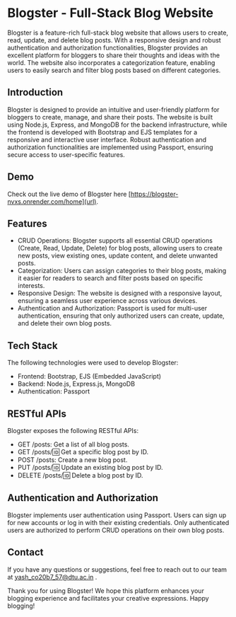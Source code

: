 # Blogster - Full-Stack Blog Website

Blogster is a feature-rich full-stack blog website that allows users to create, read, update, and delete blog posts. With a responsive design and robust authentication and authorization functionalities, Blogster provides an excellent platform for bloggers to share their thoughts and ideas with the world. The website also incorporates a categorization feature, enabling users to easily search and filter blog posts based on different categories.

## Introduction
Blogster is designed to provide an intuitive and user-friendly platform for bloggers to create, manage, and share their posts. The website is built using Node.js, Express, and MongoDB for the backend infrastructure, while the frontend is developed with Bootstrap and EJS templates for a responsive and interactive user interface. Robust authentication and authorization functionalities are implemented using Passport, ensuring secure access to user-specific features.

## Demo
Check out the live demo of Blogster here [https://blogster-nvxs.onrender.com/home](url).

## Features
* CRUD Operations: Blogster supports all essential CRUD operations (Create, Read, Update, Delete) for blog posts, allowing users to create new posts, view existing ones, update content, and delete unwanted posts.
* Categorization: Users can assign categories to their blog posts, making it easier for readers to search and filter posts based on specific interests.
* Responsive Design: The website is designed with a responsive layout, ensuring a seamless user experience across various devices.
* Authentication and Authorization: Passport is used for multi-user authentication, ensuring that only authorized users can create, update, and delete their own blog posts.

## Tech Stack
The following technologies were used to develop Blogster:

* Frontend: Bootstrap, EJS (Embedded JavaScript)
* Backend: Node.js, Express.js, MongoDB
* Authentication: Passport

## RESTful APIs
Blogster exposes the following RESTful APIs:

* GET /posts: Get a list of all blog posts.
* GET /posts/:id: Get a specific blog post by ID.
* POST /posts: Create a new blog post.
* PUT /posts/:id: Update an existing blog post by ID.
* DELETE /posts/:id: Delete a blog post by ID.

## Authentication and Authorization
Blogster implements user authentication using Passport. Users can sign up for new accounts or log in with their existing credentials. Only authenticated users are authorized to perform CRUD operations on their own blog posts.

## Contact
If you have any questions or suggestions, feel free to reach out to our team at yash_co20b7_57@dtu.ac.in .

Thank you for using Blogster! We hope this platform enhances your blogging experience and facilitates your creative expressions. Happy blogging!
